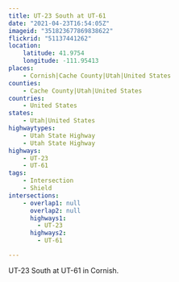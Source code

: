 ```yaml
---
title: UT-23 South at UT-61
date: "2021-04-23T16:54:05Z"
imageid: "351823677869838622"
flickrid: "51137441262"
location:
    latitude: 41.9754
    longitude: -111.95413
places:
    - Cornish|Cache County|Utah|United States
counties:
    - Cache County|Utah|United States
countries:
    - United States
states:
    - Utah|United States
highwaytypes:
    - Utah State Highway
    - Utah State Highway
highways:
    - UT-23
    - UT-61
tags:
    - Intersection
    - Shield
intersections:
    - overlap1: null
      overlap2: null
      highways1:
        - UT-23
      highways2:
        - UT-61

---
```

UT-23 South at UT-61 in Cornish.
